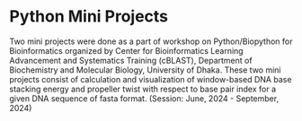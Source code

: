 # Python Mini Projects

Two mini projects were done as a part of workshop on Python/Biopython for Bioinformatics organized by Center for Bioinformatics Learning Advancement and Systematics Training (cBLAST), Department of Biochemistry and Molecular Biology, University of Dhaka. These two mini projects consist of calculation and visualization of window-based DNA base stacking energy and propeller twist with respect to base pair index for a given DNA sequence of fasta format. (Session: June, 2024 - September, 2024)
